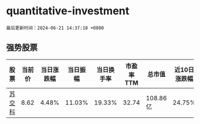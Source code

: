 # quantitative-investment

`最后更新时间：2024-06-21 14:37:18 +0800`

## 强势股票

|股票|当前价|当日涨跌幅|当日振幅|当日换手率|市盈率TTM|总市值|近10日涨跌幅|
|----|----|----|----|----|----|----|----|
|[苏交科](https://xueqiu.com/S/SZ300284)|8.62|4.48%|11.03%|19.33%|32.74|108.86亿|24.75%|
